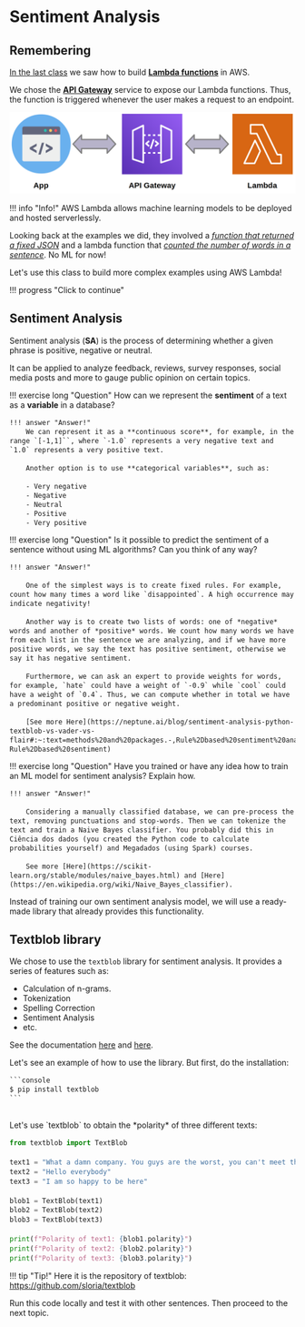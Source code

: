 # Sentiment Analysis

## Remembering

[In the last class](aws_lambda.md) we saw how to build [**Lambda functions**](aws_lambda.md#aws-lambda_1) in AWS.

We chose the [**API Gateway**](api_gateway.md) service to expose our Lambda functions. Thus, the function is triggered whenever the user makes a request to an endpoint.

![](api_gateway_lambda.png)

!!! info "Info!"
    AWS Lambda allows machine learning models to be deployed and hosted serverlessly.

Looking back at the examples we did, they involved a [*function that returned a fixed JSON*](lambda_practicing.md#create-function) and a lambda function that [*counted the number of words in a sentence*](api_gateway.md#practicing). No ML for now!

Let's use this class to build more complex examples using AWS Lambda!

!!! progress "Click to continue"

## Sentiment Analysis

Sentiment analysis (**SA**) is the process of determining whether a given phrase is positive, negative or neutral.

It can be applied to analyze feedback, reviews, survey responses, social media posts and more to gauge public opinion on certain topics.

!!! exercise long "Question"
    How can we represent the **sentiment** of a text as a **variable** in a database?

    !!! answer "Answer!"
        We can represent it as a **continuous score**, for example, in the range `[-1,1]``, where `-1.0` represents a very negative text and `1.0` represents a very positive text.

        Another option is to use **categorical variables**, such as:

        - Very negative
        - Negative
        - Neutral
        - Positive
        - Very positive

!!! exercise long "Question"
    Is it possible to predict the sentiment of a sentence without using ML algorithms? Can you think of any way?

    !!! answer "Answer!"

        One of the simplest ways is to create fixed rules. For example, count how many times a word like `disappointed`. A high occurrence may indicate negativity!

        Another way is to create two lists of words: one of *negative* words and another of *positive* words. We count how many words we have from each list in the sentence we are analyzing, and if we have more positive words, we say the text has positive sentiment, otherwise we say it has negative sentiment.

        Furthermore, we can ask an expert to provide weights for words, for example, `hate` could have a weight of `-0.9` while `cool` could have a weight of `0.4`. Thus, we can compute whether in total we have a predominant positive or negative weight.

        [See more Here](https://neptune.ai/blog/sentiment-analysis-python-textblob-vs-vader-vs-flair#:~:text=methods%20and%20packages.-,Rule%2Dbased%20sentiment%20analysis,-Rule%2Dbased%20sentiment)

!!! exercise long "Question"
    Have you trained or have any idea how to train an ML model for sentiment analysis? Explain how.

    !!! answer "Answer!"

        Considering a manually classified database, we can pre-process the text, removing punctuations and stop-words. Then we can tokenize the text and train a Naive Bayes classifier. You probably did this in Ciência dos dados (you created the Python code to calculate probabilities yourself) and Megadados (using Spark) courses.
        
        See more [Here](https://scikit-learn.org/stable/modules/naive_bayes.html) and [Here](https://en.wikipedia.org/wiki/Naive_Bayes_classifier).

Instead of training our own sentiment analysis model, we will use a ready-made library that already provides this functionality.

## Textblob library

We chose to use the `textblob` library for sentiment analysis. It provides a series of features such as:

- Calculation of n-grams.
- Tokenization
- Spelling Correction
- Sentiment Analysis
- etc.

See the documentation [here](https://textblob.readthedocs.io/en/dev/quickstart.html#sentiment-analysis) and [here](https://textblob.readthedocs.io/en/dev/api_reference.html#textblob.blob.TextBlob.sentiment).

Let's see an example of how to use the library. But first, do the installation:

<div class="termy">

    ```console
    $ pip install textblob
    ```

</div>

<br>
Let's use `textblob` to obtain the *polarity* of three different texts:

```python
from textblob import TextBlob

text1 = "What a damn company. You guys are the worst, you can't meet the deadline."
text2 = "Hello everybody"
text3 = "I am so happy to be here"

blob1 = TextBlob(text1)
blob2 = TextBlob(text2)
blob3 = TextBlob(text3)

print(f"Polarity of text1: {blob1.polarity}")
print(f"Polarity of text2: {blob2.polarity}")
print(f"Polarity of text3: {blob3.polarity}")

```

!!! tip "Tip!"
    Here it is the repository of textblob: https://github.com/sloria/textblob

Run this code locally and test it with other sentences. Then proceed to the next topic.